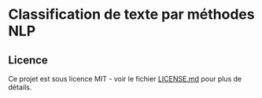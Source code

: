 # Classification de texte par méthodes NLP


## Licence

Ce projet est sous licence MIT - voir le fichier [LICENSE.md](LICENSE.md) pour plus de détails.